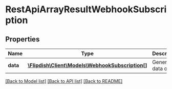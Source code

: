 # RestApiArrayResultWebhookSubscription

## Properties
Name | Type | Description | Notes
------------ | ------------- | ------------- | -------------
**data** | [**\Flipdish\Client\Models\WebhookSubscription[]**](WebhookSubscription.md) | Generic data object. | 

[[Back to Model list]](../README.md#documentation-for-models) [[Back to API list]](../README.md#documentation-for-api-endpoints) [[Back to README]](../README.md)


